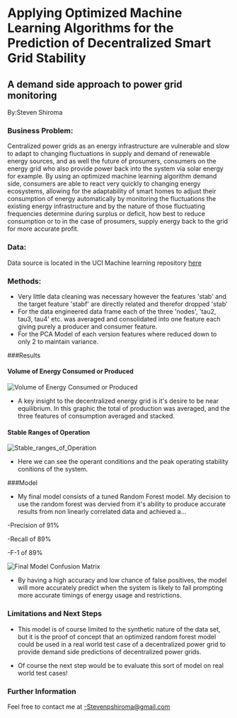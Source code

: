# Applying Optimized Machine Learning Algorithms for the Prediction of Decentralized Smart Grid Stability

## A demand side approach to power grid monitoring

By:Steven Shiroma

### Business Problem:
Centralized power grids as an energy infrastructure are vulnerable and slow to adapt to changing fluctuations in supply and demand of renewable energy sources, and as well the future of prosumers, consumers on the energy grid who also provide power back into the system via solar energy for example. By using an optimized machine learning algorithm demand side, consumers are able to react very quickly to changing energy ecosystems, allowing for the adaptability of smart homes to adjust their consumption of energy automatically by monitoring the fluctuations the existing energy infrastructure and by the nature of those fluctuating frequencies determine during surplus or deficit, how best to reduce consumption or to in the case of prosumers, supply energy back to the grid for more accurate profit.

### Data:
Data source is located in the UCI Machine learning repository [here](https://archive.ics.uci.edu/ml/datasets/Electrical+Grid+Stability+Simulated+Data+#) 

### Methods:
- Very little data cleaning was necessary however the features 'stab' and the target feature 'stabf' are directly related and therefor dropped 'stab'
- For the data engineered data frame each of the three 'nodes', 'tau2, tau3, tau4' etc. was averaged and consolidated into one feature each giving purely a producer and consumer feature.
- For the PCA Model of each version features where reduced down to only 2 to maintain variance.

###Results
#### Volume of Energy Consumed or Produced
![Volume of Energy Consumed or Produced](https://user-images.githubusercontent.com/95104650/181662211-c1e9a74e-7fd5-475d-996a-06fc32d6a0b6.png)

- A key insight to the decentralized energy grid is it's desire to be near equilibrium. In this graphic the total of production was averaged, and the three features of consumption averaged and stacked.

#### Stable Ranges of Operation
![Stable_ranges_of_Operation](https://user-images.githubusercontent.com/95104650/181664187-2fe90e55-b018-49b8-a2e7-41bad878b7fb.png)

- Here we can see the operant conditions and the peak operating stability conitions of the system.


###Model

- My final model consists of a tuned Random Forest model. My decision to use the random forest was dervied from it's ability to produce accurate results from non linearly correlated data and achieved a...

-Precision of 91%

-Recall of 89%

-F-1 of 89%

![Final Model Confusion Matrix](https://user-images.githubusercontent.com/95104650/181672223-815ead08-2d0e-4638-883a-68f8c2340e5d.png)

- By having a high accuracy and low chance of false positives, the model will more accurately predict when the system is likely to fail prompting more accurate timings of energy usage and restrictions.



### Limitations and Next Steps

- This model is of course limited to the synthetic nature of the data set, but it is the proof of concept that an optimized random forest model could be used in a real world test case of a decentralized power grid to provide demand side predictions of decentralized power grids.

- Of course the next step would be to evaluate this sort of model on real world test cases!

### Further Information

Feel free to contact me at 
-Stevenpshiroma@gmail.com
